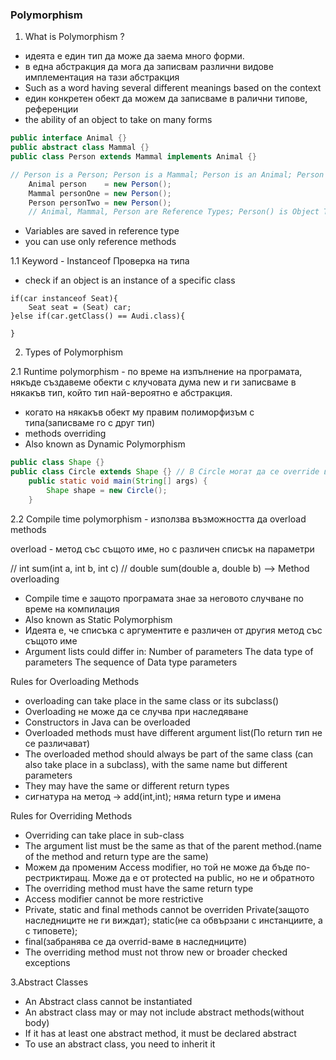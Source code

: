 ### Polymorphism

1. What is Polymorphism ?
- идеята е един тип да може да заема много форми.
- в една абстракция да мога да записвам различни видове имплементация на тази абстракция
- Such as a word having several different meanings based on the context
- един конкретен обект да можем да записваме в ралични типове, референции
- the ability of an object to take on many forms
```java
public interface Animal {}
public abstract class Mammal {}
public class Person extends Mammal implements Animal {}

// Person is a Person; Person is a Mammal; Person is an Animal; Person is an Object
    Animal person    = new Person();
    Mammal personOne = new Person();
    Person personTwo = new Person();
    // Animal, Mammal, Person are Reference Types; Person() is Object Type
```
- Variables are saved in reference type
- you can use only reference methods

1.1 Keyword - Instanceof  Проверка на типа 
- check if an object is an instance of a specific class
```
if(car instanceof Seat){
    Seat seat = (Seat) car;
}else if(car.getClass() == Audi.class){
    
}
```

2. Types of Polymorphism

2.1 Runtime polymorphism - по време на изпълнение на програмата, някъде създавеме обекти с клучовата дума new 
и ги записваме в някакъв тип, който тип най-вероятно е абстракция. 
- когато на някакъв обект му правим полиморфизъм с типа(записваме го с друг тип)
- methods overriding
- Also known as Dynamic Polymorphism
```java
public class Shape {}
public class Circle extends Shape {} // В Circle могат да се override всички методи на Shape
    public static void main(String[] args) {
        Shape shape = new Circle();
    }
```

2.2 Compile time polymorphism - използва възможността да overload methods

overload - метод със същото име, но с различен списък на параметри

// int sum(int a, int b, int c)
// double sum(double a, double b) --> Method overloading

- Compile time е защото програмата знае за неговото случване по време на компилация
- Also known as Static Polymorphism
- Идеята е, че списъка с аргументите е различен от другия метод със същото име
- Argument lists could differ in:
  Number of parameters
  The data type of parameters
  The sequence of Data type parameters

Rules for Overloading Methods
- overloading can take place in the same class or its subclass()
- Overloading не може да се случва при наследяване
- Constructors in Java can be overloaded
- Overloaded methods must have different argument list(По return тип не се различават)
- The overloaded method should always be part of the same class (can also take place in a subclass),
with the same name but different parameters
- They may have the same or different return types
- сигнатура на метод -> add(int,int); няма return type и имена

Rules for Overriding Methods
- Overriding can take place in sub-class
- The argument list must be the same as that of the parent method.(name of the method and return type are the same)
- Можем да променим Access modifier, но той не може да бъде по-рестриктиращ. Може да е от protected на public, но не и обратното
- The overriding method must have the same return type
- Access modifier cannot be more restrictive
- Private, static and final methods cannot be overriden 
Private(защото наследниците не ги виждат); static(не са обвързани с инстанциите, а с типовете);
- final(забранява се да overrid-ваме в наследниците)
- The overriding method must not throw new or broader checked exceptions

3.Abstract Classes
- An Abstract class cannot be instantiated
- An abstract class  may or may not include abstract methods(without body)
- If it has at least one abstract method, it must be declared abstract
- To use an abstract class, you need to inherit it



